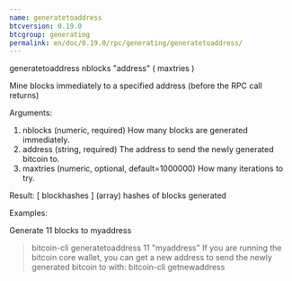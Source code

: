 ```yaml
---
name: generatetoaddress
btcversion: 0.19.0
btcgroup: generating
permalink: en/doc/0.19.0/rpc/generating/generatetoaddress/
---
```


generatetoaddress nblocks "address" ( maxtries )

Mine blocks immediately to a specified address (before the RPC call returns)

Arguments:
1. nblocks     (numeric, required) How many blocks are generated immediately.
2. address     (string, required) The address to send the newly generated bitcoin to.
3. maxtries    (numeric, optional, default=1000000) How many iterations to try.

Result:
[ blockhashes ]     (array) hashes of blocks generated

Examples:

Generate 11 blocks to myaddress
> bitcoin-cli generatetoaddress 11 "myaddress"
If you are running the bitcoin core wallet, you can get a new address to send the newly generated bitcoin to with:
> bitcoin-cli getnewaddress 


